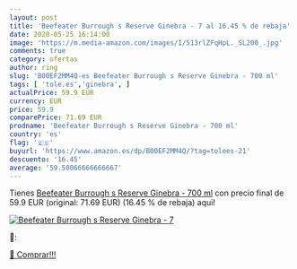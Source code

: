 ```yaml
---
layout: post
title: 'Beefeater Burrough s Reserve Ginebra - 7 al 16.45 % de rebaja'
date: 2020-05-25 16:14:00
image: 'https://m.media-amazon.com/images/I/513rlZFqHpL._SL200_.jpg'
comments: true
category: ofertas
author: ring
slug: 'B00EF2MM4Q-es Beefeater Burrough s Reserve Ginebra - 700 ml'
tags: [ 'tole.es','ginebra', ]
actualPrice: 59.9 EUR
currency: EUR
price: 59.9
comparePrice: 71.69 EUR
prodname: 'Beefeater Burrough s Reserve Ginebra - 700 ml'
country: 'es'
flag: '🇪🇸'
buyurl: 'https://www.amazon.es/dp/B00EF2MM4Q/?tag=tolees-21'
descuento: '16.45'
average: '59.50066666666667'
---
```


Tienes [Beefeater Burrough s Reserve Ginebra - 700 ml](https://www.amazon.es/dp/B00EF2MM4Q/?tag=tolees-21) con precio final de  59.9 EUR (original: 71.69 EUR) (16.45 %  de rebaja) aqui!

[![Beefeater Burrough s Reserve Ginebra - 7](https://m.media-amazon.com/images/I/513rlZFqHpL._SL200_.jpg)](https://www.amazon.es/dp/B00EF2MM4Q/?tag=tolees-21)

🔎:


[🛒 Comprar!!!](https://www.amazon.es/dp/B00EF2MM4Q/?tag=tolees-21)
